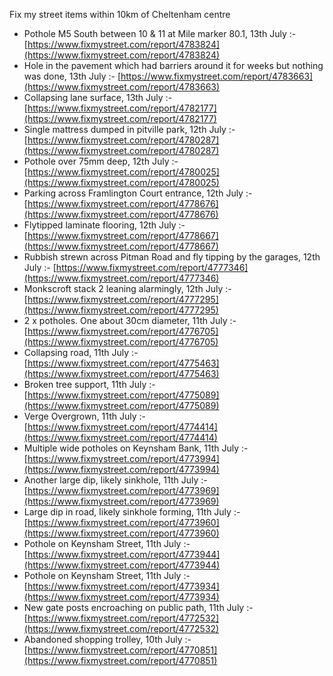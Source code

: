 Fix my street items within 10km of Cheltenham centre

<!-- fix_marker starts -->

- Pothole M5 South between 10 & 11 at Mile marker 80.1, 13th July :- [https://www.fixmystreet.com/report/4783824](https://www.fixmystreet.com/report/4783824)
- Hole in the pavement which had barriers around it for weeks but nothing was done, 13th July :- [https://www.fixmystreet.com/report/4783663](https://www.fixmystreet.com/report/4783663)
- Collapsing lane surface, 13th July :- [https://www.fixmystreet.com/report/4782177](https://www.fixmystreet.com/report/4782177)
- Single mattress dumped in pitville park, 12th July :- [https://www.fixmystreet.com/report/4780287](https://www.fixmystreet.com/report/4780287)
- Pothole over 75mm deep, 12th July :- [https://www.fixmystreet.com/report/4780025](https://www.fixmystreet.com/report/4780025)
- Parking across Framlington Court entrance, 12th July :- [https://www.fixmystreet.com/report/4778676](https://www.fixmystreet.com/report/4778676)
- Flytipped laminate flooring, 12th July :- [https://www.fixmystreet.com/report/4778667](https://www.fixmystreet.com/report/4778667)
- Rubbish strewn across Pitman Road and fly tipping by the garages, 12th July :- [https://www.fixmystreet.com/report/4777346](https://www.fixmystreet.com/report/4777346)
- Monkscroft stack 2 leaning alarmingly, 12th July :- [https://www.fixmystreet.com/report/4777295](https://www.fixmystreet.com/report/4777295)
- 2 x potholes. One about 30cm diameter, 11th July :- [https://www.fixmystreet.com/report/4776705](https://www.fixmystreet.com/report/4776705)
- Collapsing road, 11th July :- [https://www.fixmystreet.com/report/4775463](https://www.fixmystreet.com/report/4775463)
- Broken tree support, 11th July :- [https://www.fixmystreet.com/report/4775089](https://www.fixmystreet.com/report/4775089)
- Verge Overgrown, 11th July :- [https://www.fixmystreet.com/report/4774414](https://www.fixmystreet.com/report/4774414)
- Multiple wide potholes on Keynsham Bank, 11th July :- [https://www.fixmystreet.com/report/4773994](https://www.fixmystreet.com/report/4773994)
- Another large dip, likely sinkhole, 11th July :- [https://www.fixmystreet.com/report/4773969](https://www.fixmystreet.com/report/4773969)
- Large dip in road, likely sinkhole forming, 11th July :- [https://www.fixmystreet.com/report/4773960](https://www.fixmystreet.com/report/4773960)
- Pothole on Keynsham Street, 11th July :- [https://www.fixmystreet.com/report/4773944](https://www.fixmystreet.com/report/4773944)
- Pothole on Keynsham Street, 11th July :- [https://www.fixmystreet.com/report/4773934](https://www.fixmystreet.com/report/4773934)
- New gate posts encroaching on public path, 11th July :- [https://www.fixmystreet.com/report/4772532](https://www.fixmystreet.com/report/4772532)
- Abandoned shopping trolley, 10th July :- [https://www.fixmystreet.com/report/4770851](https://www.fixmystreet.com/report/4770851)

<!-- fix_marker ends -->